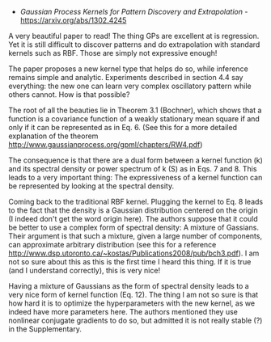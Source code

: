 - *Gaussian Process Kernels for Pattern Discovery and Extrapolation* - https://arxiv.org/abs/1302.4245

A very beautiful paper to read! The thing GPs are excellent at is regression. Yet it is still difficult
to discover patterns and do extrapolation with standard kernels such as RBF. Those are simply not expressive enough!

The paper proposes a new kernel type that helps do so, while inference remains simple and analytic. Experiments described in
section 4.4 say everything: the new one can learn very complex oscillatory pattern while others cannot. How is that possible?


The root of all the beauties lie in Theorem 3.1 (Bochner), which shows that a function is a covariance function of a weakly stationary mean square if and only if it can be represented as in Eq. 6. (See this for a more detailed explanation of the theorem http://www.gaussianprocess.org/gpml/chapters/RW4.pdf)

The consequence is that there are a dual form between a kernel function (k) and its spectral density or power spectrum of k (S) as in Eqs. 7 and 8. This leads to a very important thing: The expressiveness of a kernel function can be represented by looking at the spectral density.

Coming back to the traditional RBF kernel. Plugging the kernel to Eq. 8 leads to the fact that the density is a Gaussian distribution centered on the origin (I indeed don't get the word origin here). The authors suppose that it could be better to use a complex form of spectral density: A mixture of Gassians. Their argument is that such a mixture, given a large number of components, can approximate arbitrary distribution (see this for a reference http://www.dsp.utoronto.ca/~kostas/Publications2008/pub/bch3.pdf). I am not so sure about this as this is the first time I heard this thing. If it is true (and I understand correctly), this is very nice!

Having a mixture of Gaussians as the form of spectral density leads to a very nice form of kernel function (Eq. 12). The thing I am not so sure is that how hard it is to optimize the hyperparameters with the new kernel, as we indeed have more parameters here. The authors mentioned they use nonlinear conjugate gradients to do so, but admitted it is not really stable (?) in the Supplementary.

